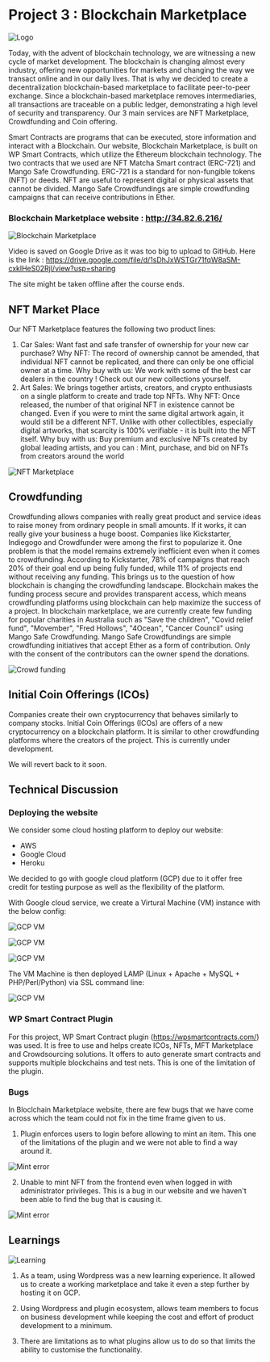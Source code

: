 # Project 3 : Blockchain Marketplace

![Logo](images/logo.png)

Today, with the advent of blockchain technology, we are witnessing a new cycle of market development. The blockchain is changing almost every industry, offering new opportunities for markets and changing the way we transact online and in our daily lives. That is why we decided to create a decentralization blockchain-based marketplace to facilitate peer-to-peer exchange. Since a blockchain-based marketplace removes intermediaries, all transactions are traceable on a public ledger, demonstrating a high level of security and transparency. Our 3 main services are NFT Marketplace, Crowdfunding and Coin offering.

Smart Contracts are programs that can be executed, store information and interact with a Blockchain. Our website, Blockchain Marketplace, is built on WP Smart Contracts, which utilize the Ethereum blockchain technology. The two contracts that we used are NFT Matcha Smart contract (ERC-721) and Mango Safe Crowdfunding. ERC-721 is a standard for non-fungible tokens (NFT) or deeds. NFT are useful to represent digital or physical assets that cannot be divided. Mango Safe Crowdfundings are simple crowdfunding campaigns that can receive contributions in Ether.

### Blockchain Marketplace website : http://34.82.6.216/

![Blockchain Marketplace](https://gateway.pinata.cloud/ipfs/Qmaui87qPQLTmMC7k1pyw8MrJaAyZtVXth7EocBJEFQrWS)

Video is saved on Google Drive as it was too big to upload to GitHub. Here is the link : https://drive.google.com/file/d/1sDhJxWSTGr71fqW8aSM-cxklHeS02Rjl/view?usp=sharing

The site might be taken offline after the course ends.

## NFT Market Place

Our NFT Marketplace features the following two product lines:
1.	Car Sales: Want fast and safe transfer of ownership for your new car purchase?
Why NFT: The record of ownership cannot be amended, that individual NFT cannot be replicated, and there can only be one official owner at a time.
Why buy with us: We work with some of the best car dealers in the country ! Check out our new collections yourself.
2.	Art Sales: We brings together artists, creators, and crypto enthusiasts on a single platform to create and trade top NFTs.
Why NFT: Once released, the number of that original NFT in existence cannot be changed. Even if you were to mint the same digital artwork again, it would still be a different NFT. Unlike with other collectibles, especially digital artworks, that scarcity is 100% verifiable - it is built into the NFT itself.
Why buy with us: Buy premium and exclusive NFTs created by global leading artists, and you can : Mint, purchase, and bid on NFTs from creators around the world

![NFT Marketplace](images/nft_marketplace.png)

## Crowdfunding

Crowdfunding allows companies with really great product and service ideas to raise money from ordinary people in small amounts. If it works, it can really give your business a huge boost. Companies like Kickstarter, Indiegogo and Crowdfunder were among the first to popularize it. One problem is that the model remains extremely inefficient even when it comes to crowdfunding. According to Kickstarter, 78% of campaigns that reach 20% of their goal end up being fully funded, while 11% of projects end without receiving any funding. This brings us to the question of how blockchain is changing the crowdfunding landscape. Blockchain makes the funding process secure and provides transparent access, which means crowdfunding platforms using blockchain can help maximize the success of a project. In blockchain marketplace, we are currently create few funding for popular charities in Australia such as "Save the children", "Covid relief fund", "Movember", "Fred Hollows", "4Ocean", "Cancer Council" using Mango Safe Crowdfunding. Mango Safe Crowdfundings are simple crowdfunding initiatives that accept Ether as a form of contribution. Only with the consent of the contributors can the owner spend the donations.

![Crowd funding](images/crowdfunding.png)

## Initial Coin Offerings (ICOs)

Companies create their own cryptocurrency that behaves similarly to company stocks. Initial Coin Offerings (ICOs) are offers of a new cryptocurrency on a blockchain platform. It is similar to other crowdfunding platforms where the creators of the project. This is currently under development.

We will revert back to it soon.

## Technical Discussion

### Deploying the website

We consider some cloud hosting platform to deploy our website:

* AWS
* Google Cloud
* Heroku 

We decided to go with google cloud platform (GCP) due to it offer free credit for testing purpose as well as the flexibility of the platform.

With Google cloud service, we create a Virtural Machine (VM) instance with the below config:

![GCP VM](images/GCP_VM.png)

![GCP VM](images/GCP_VM_1.png)

![GCP VM](images/GCP_VM_2.png)

The VM Machine is then deployed LAMP (Linux + Apache + MySQL + PHP/Perl/Python) via SSL command line:

![GCP VM](images/GCP_VM_3.png)

### WP Smart Contract Plugin

For this project, WP Smart Contract plugin (https://wpsmartcontracts.com/) was used. It is free to use and helps create ICOs, NFTs, MFT Marketplace and Crowdsourcing solutions. It offers to auto generate smart contracts and supports multiple blockchains and test nets. This is one of the limitation of the plugin.

### Bugs

In Bloclchain Marketplace website, there are few bugs that we have come across which the team could not fix in the time frame given to us.

1. Plugin enforces users to login before allowing to mint an item. This one of the limitations of the plugin and we were not able to find a way around it.

![Mint error](images/mint_error.png)

2. Unable to mint NFT from the frontend even when logged in with administrator privileges. This is a bug in our website and we haven't been able to find the bug that is causing it.

![Mint error](images/mint_error_1.png)

## Learnings

![Learning](images/learning.png)

1. As a team, using Wordpress was a new learning experience. It allowed us to create a working marketplace and take it even a step further by hosting it on GCP.

2. Using Wordpress and plugin ecosystem, allows team members to focus on business development while keeping the cost and effort of product development to a minimum.

3. There are limitations as to what plugins allow us to do so that limits the ability to customise the functionality.


